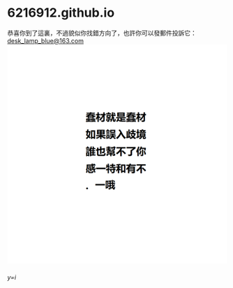 # 6216912.github.io
恭喜你到了這裏，不過貌似你找錯方向了，也許你可以發郵件投訴它：desk_lamp_blue@163.com
<img src="img\\jskoam209d02.png">
<h6>y=i</h6>
